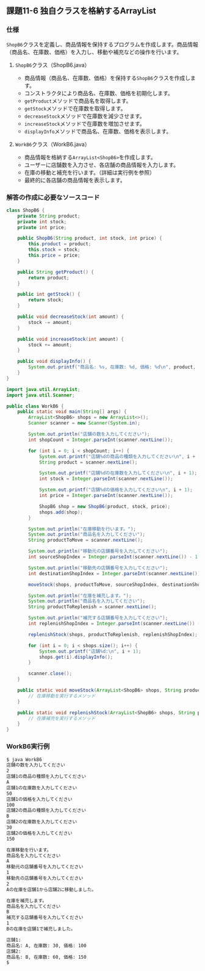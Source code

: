 ## 課題11-6 独自クラスを格納するArrayList

### 仕様
`ShopB6`クラスを定義し、商品情報を保持するプログラムを作成します。商品情報（商品名、在庫数、価格）を入力し、移動や補充などの操作を行います。

1. `ShopB6`クラス（ShopB6.java）
   - 商品情報（商品名、在庫数、価格）を保持する`ShopB6`クラスを作成します。
   - コンストラクタにより商品名、在庫数、価格を初期化します。
   - `getProduct`メソッドで商品名を取得します。
   - `getStock`メソッドで在庫数を取得します。
   - `decreaseStock`メソッドで在庫数を減少させます。
   - `increaseStock`メソッドで在庫数を増加させます。
   - `displayInfo`メソッドで商品名、在庫数、価格を表示します。

2. `WorkB6`クラス（WorkB6.java）
   - 商品情報を格納する`ArrayList<ShopB6>`を作成します。
   - ユーザーに店舗数を入力させ、各店舗の商品情報を入力します。
   - 在庫の移動と補充を行います。（詳細は実行例を参照）
   - 最終的に各店舗の商品情報を表示します。

### 解答の作成に必要なソースコード

```java
class ShopB6 {
    private String product;
    private int stock;
    private int price;

    public ShopB6(String product, int stock, int price) {
        this.product = product;
        this.stock = stock;
        this.price = price;
    }

    public String getProduct() {
        return product;
    }

    public int getStock() {
        return stock;
    }

    public void decreaseStock(int amount) {
        stock -= amount;
    }

    public void increaseStock(int amount) {
        stock += amount;
    }

    public void displayInfo() {
        System.out.printf("商品名: %s, 在庫数: %d, 価格: %d\n", product, stock, price);
    }
}
```

```java
import java.util.ArrayList;
import java.util.Scanner;

public class WorkB6 {
    public static void main(String[] args) {
        ArrayList<ShopB6> shops = new ArrayList<>();
        Scanner scanner = new Scanner(System.in);

        System.out.println("店舗の数を入力してください");
        int shopCount = Integer.parseInt(scanner.nextLine());

        for (int i = 0; i < shopCount; i++) {
            System.out.printf("店舗%dの商品の種類を入力してください\n", i + 1);
            String product = scanner.nextLine();

            System.out.printf("店舗%dの在庫数を入力してください\n", i + 1);
            int stock = Integer.parseInt(scanner.nextLine());

            System.out.printf("店舗%dの価格を入力してください\n", i + 1);
            int price = Integer.parseInt(scanner.nextLine());

            ShopB6 shop = new ShopB6(product, stock, price);
            shops.add(shop);
        }

        System.out.println("在庫移動を行います。");
        System.out.println("商品名を入力してください");
        String productToMove = scanner.nextLine();

        System.out.println("移動元の店舗番号を入力してください");
        int sourceShopIndex = Integer.parseInt(scanner.nextLine()) - 1;

        System.out.println("移動先の店舗番号を入力してください");
        int destinationShopIndex = Integer.parseInt(scanner.nextLine()) - 1;

        moveStock(shops, productToMove, sourceShopIndex, destinationShopIndex);

        System.out.println("在庫を補充します。");
        System.out.println("商品名を入力してください");
        String productToReplenish = scanner.nextLine();

        System.out.println("補充する店舗番号を入力してください");
        int replenishShopIndex = Integer.parseInt(scanner.nextLine()) - 1;

        replenishStock(shops, productToReplenish, replenishShopIndex);

        for (int i = 0; i < shops.size(); i++) {
            System.out.printf("店舗%d:\n", i + 1);
            shops.get(i).displayInfo();
        }

        scanner.close();
    }

    public static void moveStock(ArrayList<ShopB6> shops, String product, int sourceShopIndex, int destinationShopIndex) {
        // 在庫移動を実行するメソッド
    }

    public static void replenishStock(ArrayList<ShopB6> shops, String product, int replenishShopIndex) {
        // 在庫補充を実行するメソッド
    }
}
```

### WorkB6実行例

```sh
$ java WorkB6
店舗の数を入力してください
2
店舗1の商品の種類を入力してください
A
店舗1の在庫数を入力してください
50
店舗1の価格を入力してください
100
店舗2の商品の種類を入力してください
B
店舗2の在庫数を入力してください
30
店舗2の価格を入力してください
150

在庫移動を行います。
商品名を入力してください
A
移動元の店舗番号を入力してください
1
移動先の店舗番号を入力してください
2
Aの在庫を店舗1から店舗2に移動しました。

在庫を補充します。
商品名を入力してください
B
補充する店舗番号を入力してください
1
Bの在庫を店舗1で補充しました。

店舗1:
商品名: A, 在庫数: 30, 価格: 100
店舗2:
商品名: B, 在庫数: 60, 価格: 150
$
```